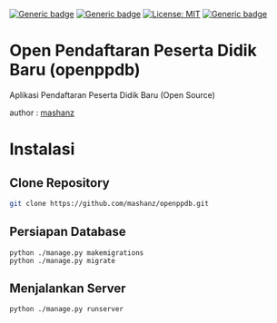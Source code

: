 [![Generic badge](https://img.shields.io/badge/Maintainer-mashanz-blue.svg)](https://shields.io/)
[![Generic badge](https://img.shields.io/badge/Copyright-2021-brightgreen.svg)](https://shields.io/)
[![License: MIT](https://img.shields.io/badge/License-MIT-yellow.svg)](https://opensource.org/licenses/MIT)
[![Generic badge](https://img.shields.io/badge/Open_Source-YES-blue.svg)](https://shields.io/)

# Open Pendaftaran Peserta Didik Baru (openppdb)

Aplikasi Pendaftaran Peserta Didik Baru (Open Source)

author : [mashanz](https://github.com/mashanz)

# Instalasi

## Clone Repository
```sh
git clone https://github.com/mashanz/openppdb.git
```

## Persiapan Database
```
python ./manage.py makemigrations
python ./manage.py migrate
```

## Menjalankan Server
```
python ./manage.py runserver
```
